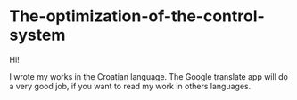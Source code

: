 # The-optimization-of-the-control-system

Hi!

I wrote my works in the Croatian language. The Google translate app will do a very good job, if you want to read my work in others languages.
